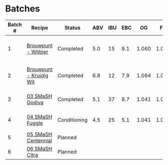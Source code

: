 # Batches

| Batch # | Recipe                                          | Status       | ABV | IBU | EBC | OG    | FG    | BJCP | Style              | Type               |
|---------|-------------------------------------------------|--------------|-----|-----|-----|-------|-------|------|--------------------|--------------------|
| 1       | [Brouwpunt - Witbier](batch_1/README.md)        | Completed    | 5.0 | 15  | 9.1 | 1.060 | 1.022 | 24A  | Witbier            | All Grain brew kit |
| 2       | [Brouwpunt - Kruidig Wit](batch_2/README.md)    | Completed    | 6.8 | 12  | 7.9 | 1.064 | 1.012 | 24A  | Witbier            | All Grain brew kit |
| 3       | [03 SMaSH Godiva](batch_3/README.md)            | Completed    | 5.1 | 37  | 8.7 | 1.041 | 1.002 | 12A  | British Golden Ale | All Grain          |
| 4       | [04 SMaSH Fuggle](batch_4/README.md)            | Conditioning | 4.5 | 25  | 5.1 | 1.041 | 1.007 | 12A  | British Golden Ale | All Grain          |
| 5       | [05 SMaSH Centennial](batch_5/README.md)        | Planned      |     |     |     |       |       | 18B  | American Pale Ale  | All Grain          |
| 6       | [06 SMaSH Citra](batch_6/README.md)             | Planned      |     |     |     |       |       | 18B  | American Pale Ale  | All Grain          |
